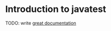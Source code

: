 # Introduction to javatest

TODO: write [great documentation](http://jacobian.org/writing/what-to-write/)
